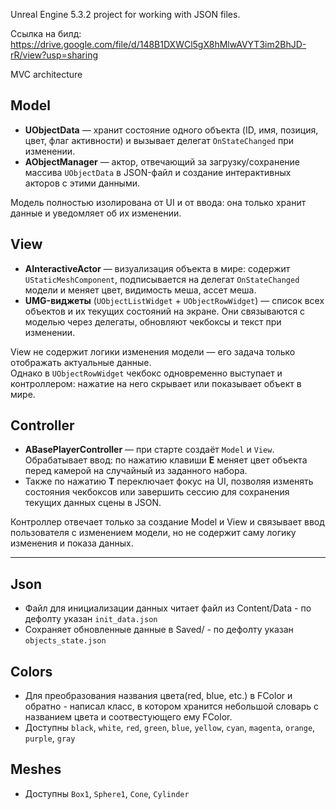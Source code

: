 Unreal Engine 5.3.2 project for working with JSON files.

Ссылка на билд: https://drive.google.com/file/d/148B1DXWCl5gX8hMlwAVYT3im2BhJD-rR/view?usp=sharing

MVC architecture

## Model

- **UObjectData** — хранит состояние одного объекта (ID, имя, позиция, цвет, флаг активности) и вызывает делегат `OnStateChanged` при изменении.
- **AObjectManager** — актор, отвечающий за загрузку/сохранение массива `UObjectData` в JSON-файл и создание интерактивных акторов с этими данными.

Модель полностью изолирована от UI и от ввода: она только хранит данные и уведомляет об их изменении.

## View

- **AInteractiveActor** — визуализация объекта в мире: содержит `UStaticMeshComponent`, подписывается на делегат `OnStateChanged` модели и меняет цвет, видимость меша, ассет меша.
- **UMG-виджеты** (`UObjectListWidget` + `UObjectRowWidget`) — список всех объектов и их текущих состояний на экране. Они связываются с моделью через делегаты, обновляют чекбоксы и текст при изменении.

View не содержит логики изменения модели — его задача только отображать актуальные данные.  
Однако в `UObjectRowWidget` чекбокс одновременно выступает и контроллером: нажатие на него скрывает или показывает объект в мире.

## Controller

- **ABasePlayerController** — при старте создаёт `Model` и `View`. Обрабатывает ввод: по нажатию клавиши **E** меняет цвет объекта перед камерой на случайный из заданного набора.
- Также по нажатию **T** переключает фокус на UI, позволяя изменять состояния чекбоксов или завершить сессию для сохранения текущих данных сцены в JSON.

Контроллер отвечает только за создание Model и View и связывает ввод пользователя с изменением модели, но не содержит саму логику изменения и показа данных.

---

## Json

- Файл для инициализации данных читает файл из Content/Data - по дефолту указан `init_data.json`
- Сохраняет обновленные данные в Saved/ - по дефолту указан `objects_state.json`

## Colors
- Для преобразования названия цвета(red, blue, etc.) в FColor и обратно - написал класс, в котором хранится небольшой словарь с названием цвета и соотвестующего ему FColor.
- Доступны `black`, `white`, `red`, `green`, `blue`, `yellow`, `cyan`, `magenta`, `orange`, `purple`, `gray`
  
## Meshes
- Доступны `Box1`, `Sphere1`, `Cone`, `Cylinder`
